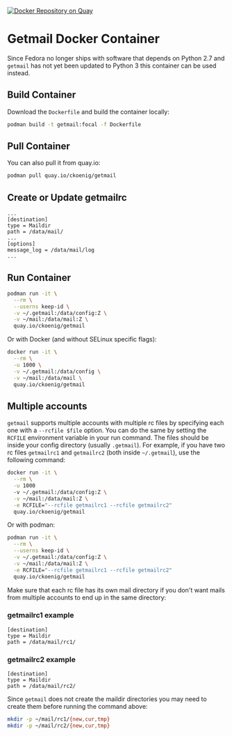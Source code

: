[![Docker Repository on Quay](https://quay.io/repository/ckoenig/getmail/status "Docker Repository on Quay")](https://quay.io/repository/ckoenig/getmail)

# Getmail Docker Container

Since Fedora no longer ships with software that depends on Python 2.7 and `getmail` has not yet been updated to Python 3 this container can be used instead.

## Build Container

Download the `Dockerfile` and build the container locally:

```bash
podman build -t getmail:focal -f Dockerfile
```

## Pull Container

You can also pull it from quay.io:

```bash
podman pull quay.io/ckoenig/getmail
```

## Create or Update getmailrc

```
...
[destination]
type = Maildir
path = /data/mail/
...
[options]
message_log = /data/mail/log
...
```

## Run Container

```bash
podman run -it \
  --rm \
  --userns keep-id \
  -v ~/.getmail:/data/config:Z \
  -v ~/mail:/data/mail:Z \
  quay.io/ckoenig/getmail
```

Or with Docker (and without SELinux specific flags):

```bash
docker run -it \
  --rm \
  -u 1000 \
  -v ~/.getmail:/data/config \
  -v ~/mail:/data/mail \
  quay.io/ckoenig/getmail
```
## Multiple accounts

`getmail` supports multiple accounts with multiple rc files by specifying each one with a `--rcfile $file` option. 
You can do the same by setting the `RCFILE` environment variable in your run command.
The files should be inside your config directory (usually `.getmail`). 
For example, if you have two rc files `getmailrc1` and `getmailrc2` (both inside `~/.getmail`),
use the following command:

```bash
docker run -it \
  --rm \
  -u 1000
  -v ~/.getmail:/data/config:Z \
  -v ~/mail:/data/mail:Z \
  -e RCFILE="--rcfile getmailrc1 --rcfile getmailrc2"
  quay.io/ckoenig/getmail
```

Or with podman:

```bash
podman run -it \
  --rm \
  --userns keep-id \
  -v ~/.getmail:/data/config:Z \
  -v ~/mail:/data/mail:Z \
  -e RCFILE="--rcfile getmailrc1 --rcfile getmailrc2"
  quay.io/ckoenig/getmail
```

Make sure that each rc file has its own mail directory if you don't want mails from multiple accounts to end up in the same directory:


### getmailrc1 example

```
[destination]
type = Maildir
path = /data/mail/rc1/
```

### getmailrc2 example

```
[destination]
type = Maildir
path = /data/mail/rc2/
```

Since `getmail` does not create the maildir directories you may need to create them before running the command above:

```bash
mkdir -p ~/mail/rc1/{new,cur,tmp}
mkdir -p ~/mail/rc2/{new,cur,tmp}
```
